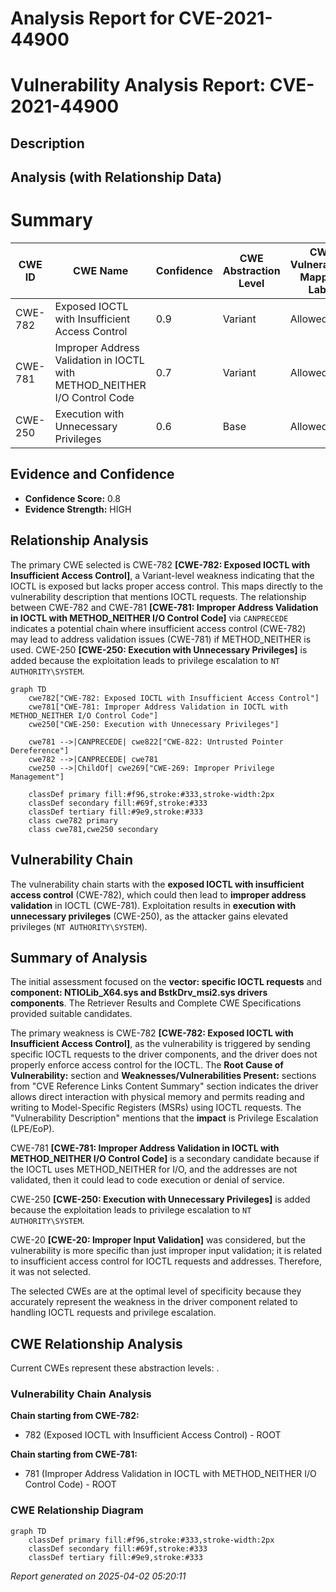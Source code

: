 # Analysis Report for CVE-2021-44900

# Vulnerability Analysis Report: CVE-2021-44900

## Description



## Analysis (with Relationship Data)

# Summary
| CWE ID | CWE Name | Confidence | CWE Abstraction Level | CWE Vulnerability Mapping Label | CWE-Vulnerability Mapping Notes |
|---|---|---|---|---|---|
| CWE-782 | Exposed IOCTL with Insufficient Access Control | 0.9 | Variant | Allowed | Primary CWE |
| CWE-781 | Improper Address Validation in IOCTL with METHOD_NEITHER I/O Control Code | 0.7 | Variant | Allowed | Secondary Candidate |
| CWE-250 | Execution with Unnecessary Privileges | 0.6 | Base | Allowed | Secondary Candidate |

## Evidence and Confidence

*   **Confidence Score:** 0.8
*   **Evidence Strength:** HIGH

## Relationship Analysis
The primary CWE selected is CWE-782 **[CWE-782: Exposed IOCTL with Insufficient Access Control]**, a Variant-level weakness indicating that the IOCTL is exposed but lacks proper access control. This maps directly to the vulnerability description that mentions IOCTL requests. The relationship between CWE-782 and CWE-781 **[CWE-781: Improper Address Validation in IOCTL with METHOD_NEITHER I/O Control Code]** via `CANPRECEDE` indicates a potential chain where insufficient access control (CWE-782) may lead to address validation issues (CWE-781) if METHOD_NEITHER is used. CWE-250 **[CWE-250: Execution with Unnecessary Privileges]** is added because the exploitation leads to privilege escalation to `NT AUTHORITY\SYSTEM`.

```mermaid
graph TD
    cwe782["CWE-782: Exposed IOCTL with Insufficient Access Control"]
    cwe781["CWE-781: Improper Address Validation in IOCTL with METHOD_NEITHER I/O Control Code"]
    cwe250["CWE-250: Execution with Unnecessary Privileges"]
    
    cwe781 -->|CANPRECEDE| cwe822["CWE-822: Untrusted Pointer Dereference"]
    cwe782 -->|CANPRECEDE| cwe781
    cwe250 -->|ChildOf| cwe269["CWE-269: Improper Privilege Management"]
    
    classDef primary fill:#f96,stroke:#333,stroke-width:2px
    classDef secondary fill:#69f,stroke:#333
    classDef tertiary fill:#9e9,stroke:#333
    class cwe782 primary
    class cwe781,cwe250 secondary
```

## Vulnerability Chain
The vulnerability chain starts with the **exposed IOCTL with insufficient access control** (CWE-782), which could then lead to **improper address validation** in IOCTL (CWE-781). Exploitation results in **execution with unnecessary privileges** (CWE-250), as the attacker gains elevated privileges (`NT AUTHORITY\SYSTEM`).

## Summary of Analysis
The initial assessment focused on the **vector: specific IOCTL requests** and **component: NTIOLib_X64.sys and BstkDrv_msi2.sys drivers components**. The Retriever Results and Complete CWE Specifications provided suitable candidates.

The primary weakness is CWE-782 **[CWE-782: Exposed IOCTL with Insufficient Access Control]**, as the vulnerability is triggered by sending specific IOCTL requests to the driver components, and the driver does not properly enforce access control for the IOCTL. The **Root Cause of Vulnerability:** section and **Weaknesses/Vulnerabilities Present:** sections from "CVE Reference Links Content Summary" section indicates the driver allows direct interaction with physical memory and permits reading and writing to Model-Specific Registers (MSRs) using IOCTL requests. The "Vulnerability Description" mentions that the **impact** is Privilege Escalation (LPE/EoP).

CWE-781 **[CWE-781: Improper Address Validation in IOCTL with METHOD_NEITHER I/O Control Code]** is a secondary candidate because if the IOCTL uses METHOD_NEITHER for I/O, and the addresses are not validated, then it could lead to code execution or denial of service.

CWE-250 **[CWE-250: Execution with Unnecessary Privileges]** is added because the exploitation leads to privilege escalation to `NT AUTHORITY\SYSTEM`.

CWE-20 **[CWE-20: Improper Input Validation]** was considered, but the vulnerability is more specific than just improper input validation; it is related to insufficient access control for IOCTL requests and addresses. Therefore, it was not selected.

The selected CWEs are at the optimal level of specificity because they accurately represent the weakness in the driver component related to handling IOCTL requests and privilege escalation.


## CWE Relationship Analysis

Current CWEs represent these abstraction levels: .


### Vulnerability Chain Analysis

**Chain starting from CWE-782:**
- 782 (Exposed IOCTL with Insufficient Access Control) - ROOT


**Chain starting from CWE-781:**
- 781 (Improper Address Validation in IOCTL with METHOD_NEITHER I/O Control Code) - ROOT



### CWE Relationship Diagram

```mermaid
graph TD
    classDef primary fill:#f96,stroke:#333,stroke-width:2px
    classDef secondary fill:#69f,stroke:#333
    classDef tertiary fill:#9e9,stroke:#333
```



*Report generated on 2025-04-02 05:20:11*
